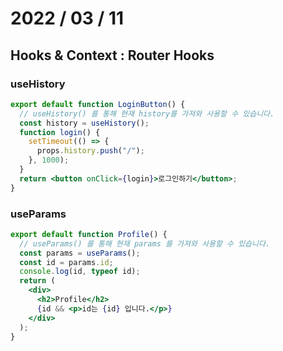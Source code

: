 # 2022 / 03 / 11

## Hooks & Context : Router Hooks

### useHistory

```jsx
export default function LoginButton() {
  // useHistory() 를 통해 현재 history를 가져와 사용할 수 있습니다.
  const history = useHistory();
  function login() {
    setTimeout(() => {
      props.history.push("/");
    }, 1000);
  }
  return <button onClick={login}>로그인하기</button>;
}
```

### useParams

```jsx
export default function Profile() {
  // useParams() 를 통해 현재 params 를 가져와 사용할 수 있습니다.
  const params = useParams();
  const id = params.id;
  console.log(id, typeof id);
  return (
    <div>
      <h2>Profile</h2>
      {id && <p>id는 {id} 입니다.</p>}
    </div>
  );
}
```
